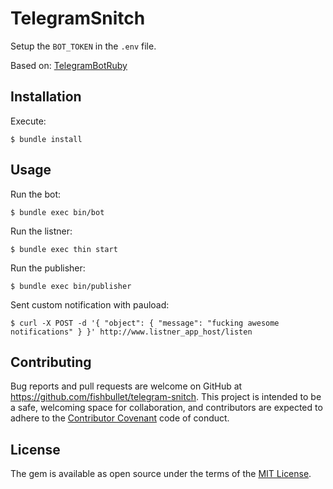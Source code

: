 # TelegramSnitch

Setup the `BOT_TOKEN` in the `.env` file.

Based on: [TelegramBotRuby](https://github.com/atipugin/telegram-bot-ruby)

## Installation

Execute:

    $ bundle install

## Usage

Run the bot: 

    $ bundle exec bin/bot

Run the listner:

    $ bundle exec thin start

Run the publisher:

    $ bundle exec bin/publisher

Sent custom notification with pauload:

    $ curl -X POST -d '{ "object": { "message": "fucking awesome notifications" } }' http://www.listner_app_host/listen

## Contributing

Bug reports and pull requests are welcome on GitHub at https://github.com/fishbullet/telegram-snitch. This project is intended to be a safe, welcoming space for collaboration, and contributors are expected to adhere to the [Contributor Covenant](http://contributor-covenant.org) code of conduct.


## License

The gem is available as open source under the terms of the [MIT License](http://opensource.org/licenses/MIT).

